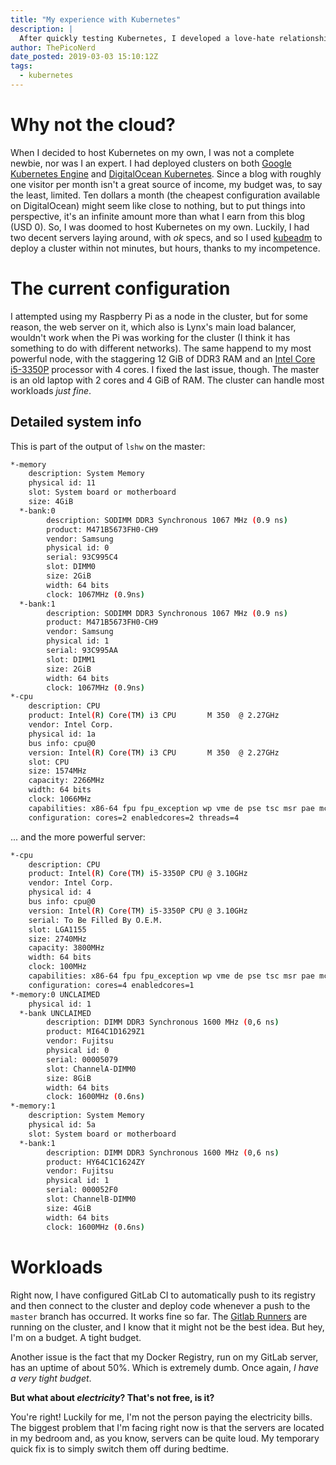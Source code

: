 ```yaml
---
title: "My experience with Kubernetes"
description: |
  After quickly testing Kubernetes, I developed a love-hate relationship with the container orchestration system. Now, roughly a year after first hearing about it, I have taken the little effort required and deployed it to my own servers. This is my experience after a month of usage.
author: ThePicoNerd
date_posted: 2019-03-03 15:10:12Z
tags:
  - kubernetes
---
```


# Why not the cloud?

When I decided to host Kubernetes on my own, I was not a complete newbie, nor was I an expert. I had deployed clusters on both [Google Kubernetes Engine](https://cloud.google.com/kubernetes-engine) and [DigitalOcean Kubernetes](https://www.digitalocean.com/products/kubernetes). Since a blog with roughly one visitor per month isn't a great source of income, my budget was, to say the least, limited. Ten dollars a month (the cheapest configuration available on DigitalOcean) might seem like close to nothing, but to put things into perspective, it's an infinite amount more than what I earn from this blog (USD 0). So, I was doomed to host Kubernetes on my own. Luckily, I had two decent servers laying around, with *ok* specs, and so I used [kubeadm](https://kubernetes.io/docs/setup/independent/create-cluster-kubeadm) to deploy a cluster within not minutes, but hours, thanks to my incompetence.

# The current configuration

I attempted using my Raspberry Pi as a node in the cluster, but for some reason, the web server on it, which also is Lynx's main load balancer, wouldn't work when the Pi was working for the cluster (I think it has something to do with different networks). The same happend to my most powerful node, with the staggering 12 GiB of DDR3 RAM and an [Intel Core i5-3350P](https://ark.intel.com/content/www/us/en/ark/products/69114/intel-core-i5-3350p-processor-6m-cache-up-to-3-30-ghz.html) processor with 4 cores. I fixed the last issue, though. The master is an old laptop with 2 cores and 4 GiB of RAM. The cluster can handle most workloads *just fine*.

## Detailed system info

This is part of the output of `lshw` on the master:

```sh
*-memory
    description: System Memory
    physical id: 11
    slot: System board or motherboard
    size: 4GiB
  *-bank:0
        description: SODIMM DDR3 Synchronous 1067 MHz (0.9 ns)
        product: M471B5673FH0-CH9
        vendor: Samsung
        physical id: 0
        serial: 93C995C4
        slot: DIMM0
        size: 2GiB
        width: 64 bits
        clock: 1067MHz (0.9ns)
  *-bank:1
        description: SODIMM DDR3 Synchronous 1067 MHz (0.9 ns)
        product: M471B5673FH0-CH9
        vendor: Samsung
        physical id: 1
        serial: 93C995AA
        slot: DIMM1
        size: 2GiB
        width: 64 bits
        clock: 1067MHz (0.9ns)
*-cpu
    description: CPU
    product: Intel(R) Core(TM) i3 CPU       M 350  @ 2.27GHz
    vendor: Intel Corp.
    physical id: 1a
    bus info: cpu@0
    version: Intel(R) Core(TM) i3 CPU       M 350  @ 2.27GHz
    slot: CPU
    size: 1574MHz
    capacity: 2266MHz
    width: 64 bits
    clock: 1066MHz
    capabilities: x86-64 fpu fpu_exception wp vme de pse tsc msr pae mce cx8 apic sep mtrr pge mca cmov pat pse36 clflush dts acpi mmx fxsr sse sse2 ss ht tm pbe syscall nx rdtscp constant_tsc arch_perfmon pebs bts rep_good nopl xtopology nonstop_tsc cpuid aperfmperf pni dtes64 monitor ds_cpl vmx est tm2 ssse3 cx16 xtpr pdcm sse4_1 sse4_2 popcnt lahf_lm pti ssbd ibrs ibpb stibp tpr_shadow vnmi flexpriority ept vpid dtherm arat flush_l1d cpufreq
    configuration: cores=2 enabledcores=2 threads=4
```

... and the more powerful server:

```sh
*-cpu
    description: CPU
    product: Intel(R) Core(TM) i5-3350P CPU @ 3.10GHz
    vendor: Intel Corp.
    physical id: 4
    bus info: cpu@0
    version: Intel(R) Core(TM) i5-3350P CPU @ 3.10GHz
    serial: To Be Filled By O.E.M.
    slot: LGA1155
    size: 2740MHz
    capacity: 3800MHz
    width: 64 bits
    clock: 100MHz
    capabilities: x86-64 fpu fpu_exception wp vme de pse tsc msr pae mce cx8 apic sep mtrr pge mca cmov pat pse36 clflush dts acpi mmx fxsr sse sse2 ss ht tm pbe syscall nx rdtscp constant_tsc arch_perfmon pebs bts rep_good nopl xtopology nonstop_tsc cpuid aperfmperf pni pclmulqdq dtes64 monitor ds_cpl vmx est tm2 ssse3 cx16 xtpr pdcm pcid sse4_1 sse4_2 x2apic popcnt tsc_deadline_timer aes xsave avx f16c rdrand lahf_lm cpuid_fault epb pti ssbd ibrs ibpb stibp tpr_shadow vnmi flexpriority ept vpid fsgsbase smep erms xsaveopt dtherm ida arat pln pts flush_l1d cpufreq
    configuration: cores=4 enabledcores=1
*-memory:0 UNCLAIMED
    physical id: 1
  *-bank UNCLAIMED
        description: DIMM DDR3 Synchronous 1600 MHz (0,6 ns)
        product: MI64C1D1629Z1
        vendor: Fujitsu
        physical id: 0
        serial: 00005079
        slot: ChannelA-DIMM0
        size: 8GiB
        width: 64 bits
        clock: 1600MHz (0.6ns)
*-memory:1
    description: System Memory
    physical id: 5a
    slot: System board or motherboard
  *-bank:1
        description: DIMM DDR3 Synchronous 1600 MHz (0,6 ns)
        product: HY64C1C1624ZY
        vendor: Fujitsu
        physical id: 1
        serial: 000052F0
        slot: ChannelB-DIMM0
        size: 4GiB
        width: 64 bits
        clock: 1600MHz (0.6ns)
```

# Workloads

Right now, I have configured GitLab CI to automatically push to its registry and then connect to the cluster and deploy code whenever a push to the `master` branch has occurred. It works fine so far. The [Gitlab Runners](https://docs.gitlab.com/runner) are running on the cluster, and I know that it might not be the best idea. But hey, I'm on a budget. A tight budget.

Another issue is the fact that my Docker Registry, run on my GitLab server, has an uptime of about 50%. Which is extremely dumb. Once again, *I have a very tight budget*.

**But what about *electricity*? That's not free, is it?**

You're right! Luckily for me, I'm not the person paying the electricity bills. The biggest problem that I'm facing right now is that the servers are located in my bedroom and, as you know, servers can be quite loud. My temporary quick fix is to simply switch them off during bedtime.